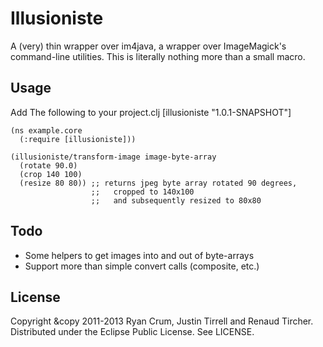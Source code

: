 # Illusioniste

A (very) thin wrapper over im4java, a wrapper over ImageMagick's command-line utilities. This is literally nothing more than a small macro.

## Usage

Add The following to your project.clj
    [illusioniste "1.0.1-SNAPSHOT"]

    (ns example.core
      (:require [illusioniste]))

    (illusioniste/transform-image image-byte-array
      (rotate 90.0)
      (crop 140 100)
      (resize 80 80)) ;; returns jpeg byte array rotated 90 degrees,
                      ;;   cropped to 140x100
                      ;;   and subsequently resized to 80x80

## Todo

* Some helpers to get images into and out of byte-arrays
* Support more than simple convert calls (composite, etc.)

## License
Copyright &copy 2011-2013 Ryan Crum, Justin Tirrell and Renaud Tircher.
Distributed under the Eclipse Public License. See LICENSE.
